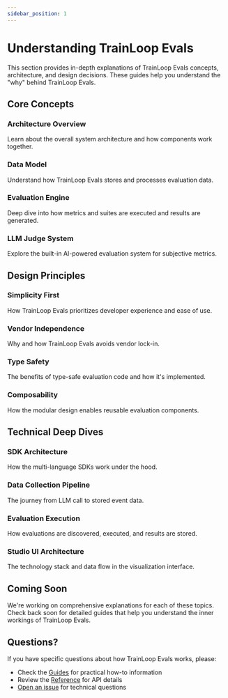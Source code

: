 ```yaml
---
sidebar_position: 1
---
```


# Understanding TrainLoop Evals

This section provides in-depth explanations of TrainLoop Evals concepts, architecture, and design decisions. These guides help you understand the "why" behind TrainLoop Evals.

## Core Concepts

### Architecture Overview
Learn about the overall system architecture and how components work together.

### Data Model
Understand how TrainLoop Evals stores and processes evaluation data.

### Evaluation Engine
Deep dive into how metrics and suites are executed and results are generated.

### LLM Judge System
Explore the built-in AI-powered evaluation system for subjective metrics.

## Design Principles

### Simplicity First
How TrainLoop Evals prioritizes developer experience and ease of use.

### Vendor Independence
Why and how TrainLoop Evals avoids vendor lock-in.

### Type Safety
The benefits of type-safe evaluation code and how it's implemented.

### Composability
How the modular design enables reusable evaluation components.

## Technical Deep Dives

### SDK Architecture
How the multi-language SDKs work under the hood.

### Data Collection Pipeline
The journey from LLM call to stored event data.

### Evaluation Execution
How evaluations are discovered, executed, and results are stored.

### Studio UI Architecture
The technology stack and data flow in the visualization interface.

## Coming Soon

We're working on comprehensive explanations for each of these topics. Check back soon for detailed guides that help you understand the inner workings of TrainLoop Evals.

## Questions?

If you have specific questions about how TrainLoop Evals works, please:

- Check the [Guides](../guides/) for practical how-to information
- Review the [Reference](../reference/) for API details
- [Open an issue](https://github.com/trainloop/evals/issues) for technical questions